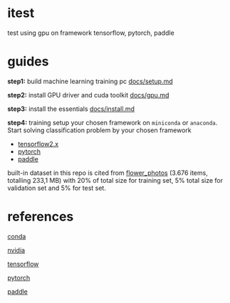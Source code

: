 # itest
test using gpu on framework tensorflow, pytorch, paddle

# guides

**step1:** build machine learning training pc [docs/setup.md](docs/setup.md)

**step2:** install GPU driver and cuda toolkit [docs/gpu.md](docs/gpu.md)

**step3:** install the essentials [docs/install.md](docs/install.md)

**step4:** training
setup your chosen framework on `miniconda` or `anaconda`. Start solving classification problem by your chosen framework

- [tensorflow2.x](tensorflow/readme.md)
- [pytorch](pytorch/readme.md)
- [paddle](paddle/readme.md)

built-in dataset in this repo is cited from [flower_photos](https://storage.googleapis.com/download.tensorflow.org/example_images/flower_photos.tgzs) (3.676 items, totalling 233,1 MB) with 20% of total size for training set, 5% total size for validation set and 5% for test set.

# references

[conda](https://conda.io/projects/conda/en/latest/index.html)

[nvidia](https://developer.nvidia.com/)

[tensorflow](https://www.tensorflow.org/)

[pytorch](https://pytorch.org/)

[paddle](https://www.paddlepaddle.org.cn/en)